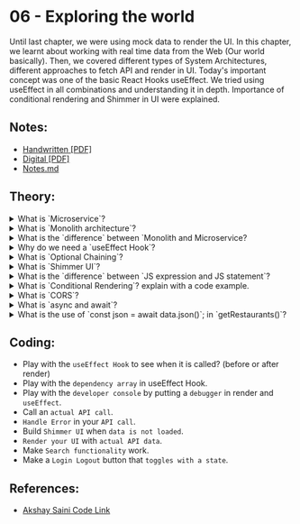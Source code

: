 # 06 - Exploring the world

Until last chapter, we were using mock data to render the UI. In this chapter, we learnt about working with real time data from the Web (Our world basically). Then, we covered different types of System Architectures, different approaches to fetch API and render in UI. Today's important concept was one of the basic React Hooks useEffect. We tried using useEffect in all combinations and understanding it in depth. Importance of conditional rendering and Shimmer in UI were explained.

## Notes:

- [Handwritten [PDF]](https://github.com/deltanode/react-playground/blob/main/00-React-Notes/Chapter%2006%20-%20Exploring%20the%20world%20-%20Handwritten%20Notes.pdf)
- [Digital [PDF]](https://github.com/deltanode/react-playground/blob/main/00-React-Notes/Chapter%2006%20-%20Exploring%20the%20world%20-%20Digital%20Notes.pdf)
- [Notes.md](https://github.com/deltanode/react-playground/blob/main/06-exploring-the-world/notes.md)

## Theory:

<!-- *******************************-->
<details>
<summary>What is `Microservice`?</summary><br>
<blockquote>

`Microservice` - also known as the microservice architecture - is an architectural and organizational approach to software development where software is composed of small independent services like database, server or a UI of the application, that communicate over well-defined APIs. These services are owned by small, self-contained teams.
Microservices architectures make applications easier to scale and faster to develop, enabling innovation and accelerating time-to-market for new features.
means we are dividing software into small, well-defined modules enables teams to use functions for multiple purposes.

- Benefits of Microservices:
  - Flexible Scaling
  - Easy Deployment
  - Technological Freedom
  - Reusable Code
  - Resilience
  
 _More_:
 
- Microservice Architecture is an architectural style that structures the application as a collection of services which are independently deployable, based on Separation of Concern (SoC),  loosely coupled, owned by small teams, highly maintainable and testable , communicating through lightweight protocols (APIs). The microservice architecture enables the rapid, frequent and reliable delivery of large, complex applications. It also enables an organization to evolve its technology stack.

- Microservices are an architectural and organizational approach to software development where software is composed of small independent services that communicate over well-defined APIs. These services are owned by small, self-contained teams.

- Examples : Netflix became one of the first high-profile companies to successfully migrate from a monolith to a cloud-based microservices architecture in 2009.
</blockquote><br>
</details>

<!-- *******************************-->
<details>
<summary>What is `Monolith architecture`?</summary><br>
<blockquote>

Monolith Architecture is the traditional model of software development where the application is self-contained and independent of other applications. It is also called Single Tier (One tier) architecture where a single application acts as both client and server. A small change in a single function requires compiling and testing the entire application, which is against the today's agile approach.
</blockquote><br>
</details>

<!-- *******************************-->
<details>
<summary>What is the `difference` between `Monolith and Microservice?</summary><br>
<blockquote>

![Monolith and Microservice](/img/monolith-microservices.png)


| Parameters   | Monolith Architecture  | Microservices Architecture  |
 | ------------ | --------------------   | :-------------------------: |
 | Development | When an application is built with one code base, it is easier to develop. This is true for small applications, but when the application takes larger, development becomes slower and complex    | Micro services add more complexity compared to monolith arch. If development sprawl isn’t properly managed, it results in slower development speed and poor operational performance.   |
 | Testing | Since a monolithic application is a single, centralized unit, end-to-end testing can be performed faster than with a distributed application. | Teams can experiment with new features and roll back if something doesn’t work. This makes it easier to update code and accelerates time-to-market for new features. Plus, it is easy to isolate and fix faults and bugs in individual services. |
 | Performance | In a centralized code base and repository, one API can often perform the same function that numerous APIs perform with microservices | Though performance could be an issue in microservices, it could be over come by various performance optimisation techniques | 
 | Debugging  | With all code located in one place, it’s easier to follow a request and find an issue. |  Each microservice has its own set of logs, which makes debugging more complicated. Plus, a single business process can run across multiple machines, further complicating debugging. |
 | Scalability | You can’t scale individual components |If a microservice reaches its load capacity, new instances of that service can rapidly be deployed to the accompanying cluster to help relieve pressure.|
 | Relaibility | If there’s an error in any module, it could affect the entire application’s availability. | You can deploy changes for a specific service, without the threat of bringing down the entire application.|
 | Tech Adoption | Any changes in the framework or language affects the entire application, making changes often expensive and time-consuming. | Any new tech changes can eaily be adopted as an independent service | 
 | Deployment |    One executable file or directory makes deployment easier. But, a small change to a monolithic application requires the redeployment of the entire monolith.      |  Microservices make it easier for teams to update code and accelerate release cycles with continuous integration and continuous delivery (CI/CD).   |
 | Agility | There is no agility in monolith | Promote agile ways of working with small teams that deploy frequently. |
</blockquote><br>
</details>

<!-- *******************************-->
<details>
<summary>Why do we need a `useEffect Hook`?</summary><br>
<blockquote>

`useEffect Hook` is javascript function provided by `react`. The useEffect Hook allows you to  `eliminate side effects` in your components. Some examples of side effects are: `fetching API data`, `directly updating the DOM`, and `setting up subscriptions or timers`, etc can be lead to unwarranted side-effects.
useEffect accepts `two arguments`, a `callback function` and a `dependency array`. The second argument is optional.

```
useEffect(() => {}, [])
```
The `() => {}` is callback function and `[]` is called a empty dependency array. 
If anything that we pass (suppose currentState) inside the `[]` it trigger the callback function and changes the state of the application.
```
useEffect(() => {
    setCurrentState("true");
}, [currentState])
```
If we do not pass empty dependency array then the useEffect runs everytime when the UI is rendered.

```
useEffect(() => {})
```
</blockquote><br>
</details>

<!-- *******************************-->
<details>
<summary>What is `Optional Chaining`?</summary><br>
<blockquote>

The optional chaining `(?.)` operator accesses an object's property or calls a function. If the object accessed or function called is `undefined or null`, it returns `undefined` instead of throwing an error.

The `?.` operator is like the `. chaining operator`, except that instead of causing an error if a reference is nullish (null or undefined), the expression short-circuits with a return value of `undefined`. When used with function calls, it returns `undefined` if the given function does not exist.

*Uses of Optional chaining* : 
1. Exploring the content (nested properties) of an object before accessing its deeply nested sub-porperties. 
2. By using the ?. operator instead of just ., JavaScript knows to implicitly check to be sure obj?.prop is not null or undefined before attempting to access its sub-porperties obj?.prop?.subprop
3. Optional chaining cannot be used on a non-declared root object, but can be used with a root object with value undefined.
Eg : const obj = undefined ; ---> This is possible 
But undeclaredVar?.prop; ---> This throws ref error
</blockquote><br>
</details>

<!-- *******************************-->
<details>
<summary>What is `Shimmer UI`?</summary><br>
<blockquote>

From a user experience (UX) perspective, the most important thing is to show your users that loading is taking place. One popular approach to communicate to users that data is loading is to display a chrome color with a shimmer animation over the shapes that approximate the type of content that is loading. Earlier, page loaders were used where a loading progress bar might be displayed before the page is rendered. But, that approach was not that UX friendly. So, Shimmer was introduced.

Shimmer can be skeleton to the actual layout that will be displayed before the data fetch. This will make the user understand what type of layout is loading.


`MORE`:

A `Shimmer UI` resembles the page's actual UI, so users will understand how quickly the web or mobile app will load even before the content has shown up. It gives people an idea of what's about to come and what's happening (while UI currently loading) when a page full of content/data takes more than 3 - 5 seconds to load.
Shimmer UI is a great way for loading the applications. Instead of showing a loading circle we can design a shimmer UI for our application that is good for user experience.
</blockquote><br>
</details>

<!-- *******************************-->
<details>
<summary>What is the `difference` between `JS expression and JS statement`?</summary><br>
<blockquote>

A `JS expression` **returns a value** that we use in the application. for example: 
```
1 + 2                  // expresses 
"foo".toUpperCase()    // expresses 'FOO'
console.log(2)         // logs '2'
isTrue ? true : false  // returns us a true or false value based on isTrue value
```
  
A `JS statement`, **does not return a value**. for example:
```
let x;                // variable declaration
if (){ }              // if condition

```
> - If we want to use `JS expression` in JSX, we have to wrap in _curly braces {}_ like `{/* expression slot */}` and 
> - If we want to use `JS statement` in JSX, then wrap those **JS Statement** inside _parenthesis ()_ to make them **JS experession** & then wrap in _curly braces{}_ like `{(/* statement slot */)}`;

```
let a; console.log()    // this is a JS Statement
(let a; console.log())  // this is a JS Expression
```

  
</blockquote><br>
</details>

<!-- *******************************-->
<details>
<summary>What is `Conditional Rendering`? explain with a code example.</summary><br>
<blockquote>

Your components will often need to display different things depending on different conditions. In React, you can `conditionally render` JSX using JavaScript syntax like `if statements`, `&&`, and `? :` operators.

We will understand all types of conditional rendering using an example from our code. I have used a error-container to display the `error message` if the errorMsg state is true, else error-container is not displayed. 


- `if statements` : With if statement, the above example goes like 
  ```
  { if(errorMsg) {
      (<div className="error-container" id="error">
        <span className="error-msg" id="error-msg">{errorMsg}</span>
      </div> )
    } 
  }
  ```
  
- `&&` operator : if the condition is true, display the right-side code else display nothing.
  ```
  { errorMsg && 
    <div className="error-container" id="error">
      <span className="error-msg" id="error-msg">{errorMsg}</span>
    </div> 
  }
  ```

- `? :` operator - If allRestaurants is empty, then showrender Shimmer Component else render RestaurantCard Components 
  ```
  { allRestaurants?.length === 0 ? (<Shimmer />) : 
      <div className="restaurant-container">
        {filteredRestaurants.map((restaurant) => {
          return <RestaurantCard {...restaurant.data} key={restaurant.data.id} />;
        })}
      </div>
   }
  ```
_More_:
  
- `Conditional rendering` in React works the same way conditions work in `JavaScript`. Use JavaScript operators like `if` or the `conditional operator` to create elements representing the current state, and let React update the UI to match them. for example:

```
  // Using Ternary operator
  {isLoggedIn ? (return <UserGreeting />) : (return <GuestGreeting />)};
  
  
  // Using an if…else Statement
  {
    (if (isLoggedIn) {
      return <UserGreeting />;
    }else {
      return <GuestGreeting />;
    })
  }
  
  
  // Using Logical "&&"
  {isLoggedIn && <button>Logout</button>}
```
</blockquote><br>
</details>

<!-- *******************************-->
<details>
<summary>What is `CORS`?</summary><br>
<blockquote>

- CORS stands for Cross-Origin Resource Sharing. In current microservices-based server and client communication, where the services are deployed in different servers, machines, different port numbers, it's very important to share resources between them. 
 
- CORS is a HTTP - header based mechanism that allows server to indicate any cross origin (origin different from server's origin like scheme, port or domain) from which browser should allow loading resources. 

- `How CORS is done ?` Browser first sends a `preflight` request (header that contains HTTP method and headers in the actual request) to the server sharing cross-origin resource to check if the server will permit the actual request. 

-  Example : 
   http://localhost:1234 ----> https://www.swiggy.com/mapi/restaurants/list 
 
-  Fetch API follow `same-origin` policy which means that a web app using fetch API can only request resources in the same origin, unless the response from other origins includes the right headers ( the server still must opt-in using Access-Control-Allow-Origin to share the response with the script.)
   - Simple requests do not need to send a preflight request before sending actual request. 
   - Unlike simple requests, for "preflighted" requests the browser first sends an HTTP request using the `OPTIONS` method to the resource on the other origin, in order to determine if the actual request is safe to send. Such cross-origin requests are preflighted since they may have implications for user data.
  
_More_:
  
- Cross-Origin Resource Sharing (CORS) is an HTTP-header based mechanism that allows a server to indicate any origins (domain, scheme, or port) other than its own from which a browser should permit loading resources.
- CORS defines a way in which a browser and server can interact to determine whether it is safe to allow the cross-origin request.
</blockquote><br>
</details>

<!-- *******************************-->
<details>
<summary>What is `async and await`?</summary><br>
<blockquote>

__Async/await__ are keywords to make a normal function behave like a asynchornous funtion. 

`async` function always returns a promise. It makes sure that a promise is returned and if it is not returned then JavaScript automatically wraps it in a promise which is resolved with its value.

`await` keyword makes javascript wait until the promise settles, and return its result. await cannot be used in a non-async function.  


For example : Let's try to write a function getRestaurants() to fetch restaurant data from a public API. 

First, let's try to write it with `Promise chaining` : fetch(url) returns a promise (resolve or reject), which can be consumed by the `then` (success) handler or `catch` (error) handler 

```
function getRestaurants() {
  fetch(url).then((data)=>{data.json()})
    .then((json)=>{
    console.log(json); 
  }).catch((err)=>{
    console.log(err);
  })
}
```


Using `async` and `await` : await waits until fetch(url) returns a promise with the data and headers which again needs to be resolved using .json() method to get the data. If any of promise inside try block is rejected, the control jumps to catch block.

```
async function getRestaurants() {
  try {
    const data = await fetch(url);
    const json = await data.json();
    console.log(json);
  } catch(err) {
    console.log(err);
  }
}

```
</blockquote><br>
</details>

<!-- *******************************-->
<details>
<summary>What is the use of `const json = await data.json()`; in `getRestaurants()`?</summary><br>
<blockquote>

In seen in the above example, the fetch API call returns a promise response with header, in order **to get the data in json format**, we have to resolve that promise using `data.json()`
  
 _More_:
  
- The `data` object, returned by the `fetch()`, is a generic placeholder for multiple data formats.
- So, to extract the data in json format, we are using `data.json()`.
</blockquote><br>
</details>
<!-- *******************************-->

## Coding:

- Play with the `useEffect Hook` to see when it is called? (before or after render)
- Play with the `dependency array` in useEffect Hook.
- Play with the `developer console` by putting a `debugger` in render and `useEffect`.
- Call an `actual API call`.
- `Handle Error` in your `API call`.
- Build `Shimmer UI` when `data is not loaded`.
- `Render your UI` with `actual API data`.
- Make `Search functionality` work.
- Make a `Login Logout` button that `toggles with a state`.

## References:

- [Akshay Saini Code Link](https://bitbucket.org/namastedev/namaste-react-live/src/master/)
